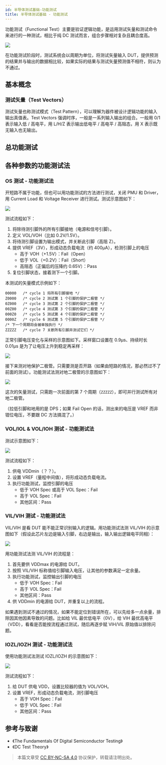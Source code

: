 ```yaml
---
id: 半导体测试基础-功能测试
title: 半导体测试基础 - 功能测试
---
```


功能测试（Functional Test）主要是验证逻辑功能，是运用测试矢量和测试命令来进行的一种测试，相比于纯 DC 测试而言，组合步骤相对复杂且耦合度高。

![](https://cos.wiki-power.com/img/20220807004113.png)

在功能测试阶段时，测试系统会以周期为单位，将测试矢量输入 DUT，提供预测的结果并与输出的数据相比较，如果实际的结果与测试矢量预测值不相符，则认为不通过。

## 基本概念

### 测试矢量（Test Vectors）

测试矢量也称测试模式（Test Pattern），可以理解为器件被设计逻辑功能的输入输出真值表。Test Vectors 强调时序，一般是一系列输入输出的组合。一般用 0/1 表示输入低 / 高电平，用 L/H/Z 表示输出低电平 / 高电平 / 高阻态，用 X 表示既无输入也无输出。

## 总功能测试

## 各种参数的功能测试法

### OS 测试 - 功能测试法

开短路不属于功能，但也可以用功能测试的方法进行测试，关闭 PMU 和 Driver，用 Current Load 和 Voltage Receiver 进行测试。测试示意图如下：

![](https://cos.wiki-power.com/img/20220802192823.png)

测试流程如下：

1. 将除待测引脚外的所有引脚接地（电源和信号引脚）。
2. 定义 VOL/VOH（比如 0.2V/1.5V）。
3. 将待测引脚设置为输出模式，并关断此引脚（高阻 Z）。
4. 提供 VREF（3V），形成动态负载电流（约 400µA），检测引脚上的电压
   - 高于 VOH（+1.5V）：Fail（Open）
   - 低于 VOL（+0.2V）：Fail（Short）
   - 高阻态（正偏后的压降约 0.65V）：Pass
5. 复位引脚状态，接着测下一个引脚。

本测试的矢量模式示例如下：

```
00000   /* cycle 1 将所有引脚接地 */
Z0000   /* cycle 2 测试第 1 个引脚的保护二极管 */
0Z000   /* cycle 3 测试第 2 个引脚的保护二极管 */
00Z00   /* cycle 4 测试第 3 个引脚的保护二极管 */
000Z0   /* cycle 5 测试第 4 个引脚的保护二极管 */
0000Z   /* cycle 6 测试第 5 个引脚的保护二极管 */
/* 下一个周期将会被单独执行 */
ZZZZZ   /* cycle 7 关断所有引脚并测试它们 */
```

正常引脚电压变化与采样的示意图如下。采样窗口设置在 0.9µs、持续时长 0.01µs 是为了让电压上升到稳定再采样：

![](https://cos.wiki-power.com/img/20220803011219.png)

接下来测对地保护二极管。只需要测是否开路（如果由短路的情况，那必然过不了前面的测试）。功能测试法测对地二极管的示意图如下：

![](https://cos.wiki-power.com/img/20220803012747.png)

这次的矢量测试，只需跑一次前面的第 7 个周期（`ZZZZZ`），即可并行测试所有对地二极管。

（拉低引脚和地用的是 DPS；如果 Fail Open 的话，测出来的电压是 VREF 而非钳位电压，不要跟 DC 方法搞混了。）

### VOL/IOL & VOL/IOH 测试 - 功能测试法

测试示意图如下：

![](https://cos.wiki-power.com/img/20220805151754.png)

测试流程如下：

1. 供电 VDDmin（？？）。
2. 设置 VREF（量程中间值），将形成动态负载电流。
3. 执行功能测试，监控引脚的电压
   - 低于 VOH Spec 或高于 VOL Spec：Fail
   - 高于 VOL Spec：Fail
   - 其他区间：Pass

### VIL/VIH 测试 - 功能测试法

VIL/VIH 是看 DUT 能不能正常识别输入的逻辑。用功能测试法测 VIL/VIH 的示意图如下（假设此芯片左边是输入引脚，右边是输出，输入输出逻辑电平同相）：

![](https://cos.wiki-power.com/img/20220803202212.png)

用功能测试法测 VIL/VIH 的流程是：

1. 首先要供 VDDmax 的电源给 DUT。
2. 按照 VIL/VIH 标称值给引脚输入电压，让其他的参数满足一定余量。
3. 执行功能测试，监控输出引脚的电压
   - 低于 VOH Spec：Fail
   - 高于 VOL Spec：Fail
   - 其他区间：Pass
4. 供 VDDmin 的电源给 DUT，并重复以上的流程。

如果遇到测试不通过的情况，如果不能定位到错误所在，可以先给多一点余量，排除因其他因素导致的问题。比如给 VIL 最优低电平（0V），给 VIH 最优高电平（VDD），看看是否能按流程通过测试，随后再逐步赋 VIH/VIL 原始值以排除问题。

### IOZL/IOZH 测试 - 功能测试法

使用功能测试法测试 IOZL/IOZH 的示意图如下：

![](https://cos.wiki-power.com/img/20220805153515.png)

测试流程如下：

1. 给 DUT 供电 VDD，设置比较器的值为 VOL/VOH。
2. 设置 VREF，形成动态负载电流，测引脚电压
   - 高于 VOH Spec：Fail
   - 低于 VOL Spec：Fail
   - 其他区间：Pass

## 参考与致谢

- 《The Fundamentals Of Digital Semiconductor Testing》
- 《DC Test Theory》

> 本篇文章受 [CC BY-NC-SA 4.0](https://creativecommons.org/licenses/by/4.0/deed.zh) 协议保护，转载请注明出处。
